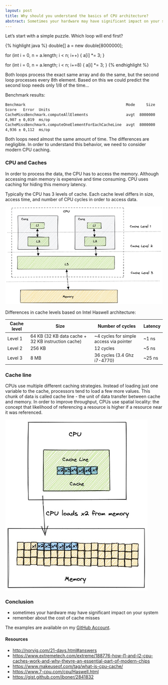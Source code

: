 ```yaml
---
layout: post
title: Why should you understand the basics of CPU architecture? 
abstract: Sometimes your hardware may have significant impact on your system.
---
```

Let’s start with a simple puzzle. Which loop will end first?

{% highlight java %}
double[] a = new double[8000000];

for (int i = 0, n = a.length; i < n; i++) {
  a[i] *= 3;
}

for (int i = 0, n = a.length; i < n; i+=8) {
  a[i] *= 3;
}
{% endhighlight %}

Both loops process the exact same array and do the same, but the second loop processes every 8th element. Based on this we could predict the second loop needs only 1/8 of the time…

Benchmark results:
```
Benchmark                                             Mode     Size   Score   Error  Units
CacheMissBenchmark.computeAllElements                 avgt  8000000   4,907 ± 0,019  ms/op
CacheMissBenchmark.computeOneElementForEachCacheLine  avgt  8000000   4,936 ± 0,112  ms/op
```
Both loops need almost the same amount of time. The differences are negligible. In order to understand this behavior, we need to consider modern CPU caching. 

### CPU and Caches

In order to process the data, the CPU has to access the memory. Although accessing main memory is expensive and time consuming. CPU uses caching for hiding this memory latency.

Typically the CPU has 3 levels of cache. Each cache level differs in size, access time, and number of CPU cycles in order to access data.

![cpu-cache-architecture](/assets/cpu-cache-arch.jpg)

Differences in cache levels based on Intel Haswell architecture:

| Cache level | Size | Number of cycles  | Latency |
|-------|--------|---------|---------|
| Level 1 | 64 KB (32 KB data cache + 32 KB instruction cache) | ~4 cycles for simple access via pointer | ~1 ns |
| Level 2 | 256 KB | 12 cycles | ~5 ns |
| Level 3 | 8 MB | 36 cycles (3.4 Ghz i7-4770) | ~25 ns |

### Cache line

CPUs use multiple different caching strategies. Instead of loading just one variable to the cache, processors tend to load a few more values. This chunk of data is called cache line - the unit of data transfer between cache and memory. In order to improve throughput, CPUs use spatial locality: the concept that likelihood of referencing a resource is higher if a resource near it was referenced.

![cpu-cache-spatial-locality](/assets/cpu-cache-spatial-locality.jpg)

### Conclusion

* sometimes your hardware may have significant impact on your system
* remember about the cost of cache misses 

The examples are available on my [GitHub Account](https://github.com/wkoszolko/cache-miss).

#### Resources

* http://norvig.com/21-days.html#answers
* https://www.extremetech.com/extreme/188776-how-l1-and-l2-cpu-caches-work-and-why-theyre-an-essential-part-of-modern-chips
* https://www.makeuseof.com/tag/what-is-cpu-cache/
* https://www.7-cpu.com/cpu/Haswell.html
* https://gist.github.com/jboner/2841832




